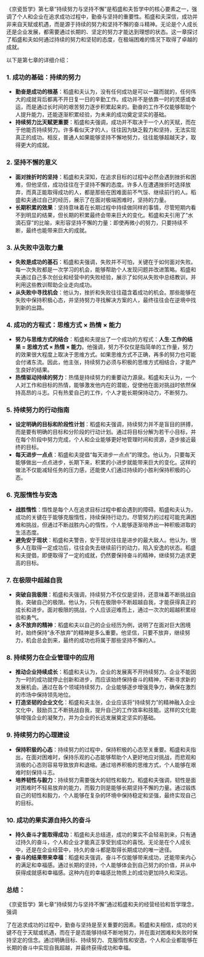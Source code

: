 《京瓷哲学》第七章“持续努力与坚持不懈”是稻盛和夫哲学中的核心要素之一，强调了个人和企业在追求成功过程中，勤奋与坚持的重要性。稻盛和夫深信，成功并非来自天赋或机遇，而是源于持续的努力和坚持不懈的奋斗精神。无论是个人成长还是企业发展，都需要通过长期的、坚定的努力才能达到理想的状态。这一章探讨了稻盛和夫如何通过持续的努力和坚韧的态度，在极端困难的情况下取得了卓越的成就。

以下是第七章的详细介绍：

### 1. **成功的基础：持续的努力**
   - **勤奋是成功的根基**：稻盛和夫认为，没有任何成功是可以一蹴而就的，任何伟大的成就背后都离不开日复一日的辛勤工作。成功并不是依靠一时的灵感或幸运，而是通过长时间的艰苦努力逐步积累起来的。勤奋的工作不仅能够帮助个人提升能力，还能逐渐积累经验，为未来的成功奠定坚实的基础。
   - **持续努力比天赋更重要**：稻盛和夫强调，成功并不取决于一个人的天赋，而在于他能否持续努力。许多看似天才的人，往往因为缺乏毅力和坚持，无法实现真正的成功。相反，普通人如果能够坚持不懈地努力，往往能够超越天才，取得更大的成就。

### 2. **坚持不懈的意义**
   - **面对挫折时的坚持**：稻盛和夫深知，在追求目标的过程中必然会遇到挫折和困难，但他坚信，成功往往在于坚持不懈的态度。许多人在遭遇挫折时选择放弃，而真正能取得成功的人，都是那些在困难面前不气馁、继续前行的人。稻盛和夫通过自己的经历，展示了在面对极端困难时，坚持的力量。
   - **长期积累的效果**：坚持意味着在长期过程中持续做同样的事情，尽管短期内看不到明显的结果，但长期的积累最终会带来巨大的变化。稻盛和夫引用了“水滴石穿”的比喻，来形容坚持不懈的力量：即使再微小的努力，只要持续不断，最终也能带来巨大的成就。

### 3. **从失败中汲取力量**
   - **失败是成功的基石**：稻盛和夫强调，失败并不可怕，关键在于如何面对失败。每一次失败都是一次学习的机会，能够帮助个人发现问题并改进策略。稻盛和夫通过自己多次创业和经营中的失败经验，展示了如何从失败中总结教训，并利用这些教训帮助企业走向成功。
   - **从失败中寻找机会**：他认为，挫折和失败往往蕴含着成功的机会。那些能够在失败中保持积极心态，并坚持努力寻找解决方案的人，最终往往会在逆境中找到新的出路。

### 4. **成功的方程式：思维方式 × 热情 × 能力**
   - **努力与思维方式的结合**：稻盛和夫提出了一个成功的方程式：**人生·工作的结果 = 思维方式 × 热情 × 能力**。他强调，努力不仅仅是指简单的工作量，努力的效果很大程度上取决于思维方式。如果思维方式不正确，再多的努力也可能会付诸东流。因此，他主张，持续努力必须与积极的思维方式相结合，才能产生良好的结果。
   - **热情驱动持续的努力**：热情是持续努力的重要动力源泉。稻盛和夫认为，一个人对工作和目标的热情，能够激发他内在的潜能，促使他在面对挑战时依然保持高昂的斗志。只有热爱自己的工作，个人才能长期保持动力，不断努力。

### 5. **持续努力的行动指南**
   - **设定明确的目标和阶段性计划**：稻盛和夫强调，持续努力并不是盲目的拼搏，而是要有明确的目标和分阶段的行动计划。通过将目标分解为若干小目标，并在每个阶段中努力完成，个人和企业能够更好地管理时间和资源，逐步接近最终的目标。
   - **每天进步一点点**：稻盛和夫提倡“每天进步一点点”的理念。他认为，只要每天能够做出一点点进步，长期下来，积累的小进步就能带来巨大的变化。这样的做法不仅能减轻任务的压力感，还能使人们通过持续的小胜利保持积极的心态。

### 6. **克服惰性与安逸**
   - **战胜惰性**：惰性是每个人在追求目标过程中都会遇到的障碍。稻盛和夫认为，成功的关键在于能够克服惰性，持续保持行动力。尽管努力的过程可能充满困难和挑战，但通过不断战胜内心的惰性，个人能够逐渐培养出一种积极进取的生活态度。
   - **避免安于现状**：稻盛和夫警告，安于现状往往是进步的最大敌人。他认为，很多人在取得一定成功后，往往会失去继续前行的动力，陷入安逸的状态。稻盛和夫提倡，即便取得了一定的成就，仍然要保持奋斗的精神，继续努力追求更高的目标。

### 7. **在极限中超越自我**
   - **突破自我极限**：稻盛和夫强调，持续努力不仅仅是坚持，还意味着不断挑战自我，突破自己的极限。他认为，只有在极限中不断超越自我，才能获得真正的成长和进步。面对极限的挑战，个人应该迎难而上，通过一次次的超越积累经验和勇气。
   - **永不放弃的精神**：稻盛和夫以自己的企业经历为例，说明了在面对巨大困境时，始终保持“永不放弃”的精神是多么重要。他坚信，只要不放弃，继续努力，机会总会到来，最终的成功也将属于那些坚持不懈的人。

### 8. **持续努力在企业管理中的应用**
   - **推动企业持续成长**：稻盛和夫认为，企业的发展离不开持续努力。企业不能因为一时的成功就停止创新和进步，而应该始终保持奋斗的精神，不断寻求新的发展机会。通过在各个领域持续努力，企业能够逐步增强竞争力，确保在激烈的市场中保持领先地位。
   - **打造坚韧的企业文化**：稻盛和夫主张，企业应该将“持续努力”的精神融入企业文化中，鼓励员工不断挑战自我，提升自己的工作效率和技能。这样的文化能够增强企业的凝聚力，并为企业的长远发展奠定坚实的基础。

### 9. **持续努力的心理建设**
   - **保持积极的心态**：持续努力的过程中，保持积极的心态至关重要。稻盛和夫指出，在面对困难时，保持乐观的心态能够帮助个人更好地应对挑战，而悲观和消极的心态则容易导致放弃和退缩。通过培养积极的思维方式，个人能够在艰难时刻保持斗志。
   - **培养韧性与毅力**：持续努力需要强大的韧性和毅力。稻盛和夫强调，韧性是面对困难时不轻易放弃的能力，而毅力则是能够长期坚持不懈的力量。通过锻炼自己的韧性和毅力，个人能够在复杂的环境中保持稳定和坚强，最终实现自己的目标。

### 10. **成功的果实源自持久的奋斗**
   - **持久奋斗才能取得成功**：稻盛和夫总结道，成功的果实不会轻易到来，只有通过持久的奋斗，个人和企业才能真正享受到成功的喜悦。无论是在个人成长中，还是在企业经营中，持久的奋斗都是取得长期成功的唯一途径。
   - **奋斗的结果带来幸福**：稻盛和夫强调，奋斗不仅能够带来成功，还能带来内心的满足和幸福感。通过长期的坚持，个人能够体会到自己努力的价值，并从中获得成就感和幸福感。这种内在的幸福感比物质上的成功更加持久和深远。

### 总结：
《京瓷哲学》第七章“持续努力与坚持不懈”通过稻盛和夫的经营经验和哲学理念，强调

了在追求成功的过程中，勤奋与坚持是至关重要的因素。稻盛和夫相信，成功的关键不在于天赋或机遇，而在于是否能够持续不断地努力，并在面对困难和失败时保持坚定的信念。通过明确目标、持续努力、克服惰性和安逸，个人和企业都能够在长期的奋斗中实现自我超越，并最终获得成功和幸福。